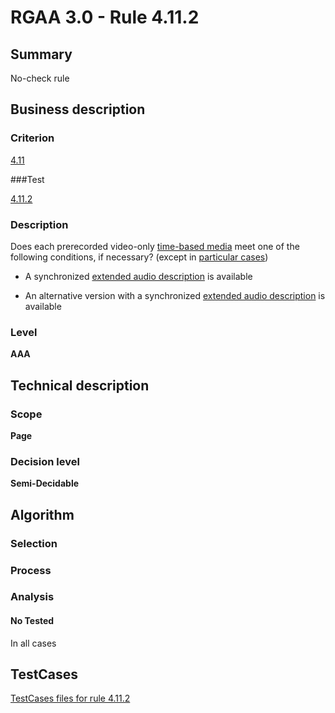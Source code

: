 # RGAA 3.0 -  Rule 4.11.2

## Summary

No-check rule

## Business description

### Criterion

[4.11](http://asqatasun.github.io/RGAA--3.0--EN/RGAA3.0_Criteria_English_version_v1.html#crit-4-11)

###Test

[4.11.2](http://asqatasun.github.io/RGAA--3.0--EN/RGAA3.0_Criteria_English_version_v1.html#test-4-11-2)

### Description
Does each prerecorded
    video-only <a href="http://asqatasun.github.io/RGAA--3.0--EN/RGAA3.0_Glossary_English_version_v1.html#mMediaTemp">time-based
  media</a> meet one of the following conditions, if
    necessary? (except
    in <a title="Particular cases for criterion 4.11" href="http://asqatasun.github.io/RGAA--3.0--EN/RGAA3.0_Particular_cases_English_version_v1.html#cpCrit4-">particular cases</a>)
    <ul><li> A synchronized <a href="http://asqatasun.github.io/RGAA--3.0--EN/RGAA3.0_Glossary_English_version_v1.html#mAudioDescE">extended
    audio description</a> is available</li>
  <li> An alternative version with a synchronized <a href="http://asqatasun.github.io/RGAA--3.0--EN/RGAA3.0_Glossary_English_version_v1.html#mAudioDescE">extended
    audio description</a> is available</li>
    </ul> 


### Level

**AAA**

## Technical description

### Scope

**Page**

### Decision level

**Semi-Decidable**

## Algorithm

### Selection

### Process

### Analysis

#### No Tested 

In all cases



##  TestCases 

[TestCases files for rule 4.11.2](https://gitlab.com/asqatasun/Asqatasun/-/tree/master/rules/rules-rgaa3.0/src/test/resources/testcases/rgaa30/Rgaa30Rule041102/) 


